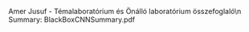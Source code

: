 Amer Jusuf - Témalaboratórium és Önálló laboratórium összefoglaló\n
Summary: BlackBoxCNNSummary.pdf
